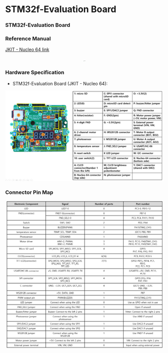 # STM32f-Evaluation Board



### STM32f-Evaluation Board

### Reference Manual

[JKIT - Nucleo 64 link](https://www.devicemart.co.kr/goods/view?no=14123215&srsltid=AfmBOooT3zgaxGXZ_q0fvy4uZxHesTbwpqNprE6P3YXMk9V0EGoGrhLM)

<div style="text-align: center;">
    <img src="https://raw.githubusercontent.com/LeeJunjae1/EC_22000573/main/img/connect.jpg" 
         alt="Connection" style="zoom:7%;" />
</div>




### Hardware Specification

* STM32f-Evaluation Board (JKIT - Nucleo 64): 

![Hardware Specification](https://raw.githubusercontent.com/LeeJunjae1/EC_22000573/main/img/spec.png)







### Connector Pin Map

![Connector Pin Map](https://raw.githubusercontent.com/LeeJunjae1/EC_22000573/main/img/eval2.png)

